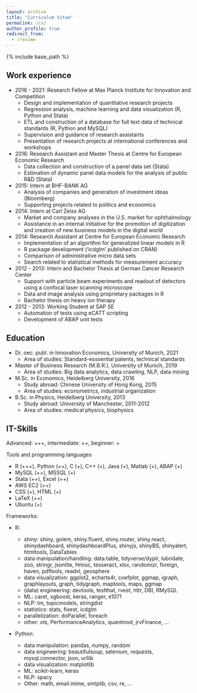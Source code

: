 ```yaml
---
layout: archive
title: "Curriculum Vitae"
permalink: /cv/
author_profile: true
redirect_from:
  - /resume
---
```


{% include base_path %}

## Work experience

* 2016 - 2021: Research Fellow at Max Planck Institute for Innovation and Competition
  * Design and implementation of quantitative research projects
  * Regression analysis, machine learning and data visualization (R, Python and Stata)
  * ETL and construction of a database for full text data of technical standards (R, Python and MySQL)
  * Supervision and guidance of research assistants
  * Presentation of research projects at international conferences and workshops
* 2016: Research Assistant and Master Thesis at Centre for European Economic Research
  * Data collection and construction of a panel data set (Stata)
  * Estimation of dynamic panel data models for the analysis of public R&D (Stata)
* 2015: Intern at BHF-BANK AG
  * Analysis of companies and generation of investment ideas (Bloomberg)
  * Supporting projects related to politics and economics
* 2014: Intern at Carl Zeiss AG
  * Market and company analyses in the U.S. market for ophthalmology
  * Assistance in an internal initiative for the promotion of digitization and creation of new business models in the digital world
* 2014: Research Assistant at Centre for European Economic Research
  * Implementation of an algorithm for generalized linear models in R
  * R package development (‘icdglm’ published on CRAN)
  * Comparison of administrative micro data sets
  * Search related to statistical methods for measurement accuracy
* 2012 - 2013: Intern and Bachelor Thesis at German Cancer Research Center
  * Support with particle beam experiments and readout of detectors using a confocal laser scanning microscope
  * Data and image analysis using proprietary packages in R
  * Bachelor thesis on heavy ion therapy
* 2012 - 2013: Working Student at SAP SE
  * Automation of tests using eCATT scripting
  * Development of ABAP unit tests



## Education

* Dr. oec. publ. in Innovation Economics, University of Munich, 2021
  * Area of studies: Standard-esssential patents, technical standards
* Master of Business Research (M.B.R.), University of Munich, 2019
  * Area of studies: Big data analytics, data crawling, NLP, data mining
* M.Sc. in Economics, Heidelberg University, 2016
  * Study abroad: Chinese University of Hong Kong, 2015
  * Area of studies: econometrics, industrial organization
* B.Sc. in Physics, Heidelberg University, 2013
  * Study abroad: University of Manchester, 2011-2012
  * Area of studies: medical physics, biophysics



## IT-Skills

Advanced: +++, intermediate: ++, beginner: +

Tools and programming languages
* R (+++), Python (++), C (+), C++ (+), Java (+), Matlab (+), ABAP (+)
* MySQL (++), MSSQL (+)
* Stata (++), Excel (++)
* AWS EC2 (++)
* CSS (+), HTML (+)
* LaTeX (++)
* Ubuntu (+)

Frameworks:
* R:
  * shiny: shiny, golem, shiny.fluent, shiny.router, shiny.react, shinydashboard, shinydashboardPlus, shinyjs, shinyBS, shinyalert,           htmltools, DataTables
  * data manipulation/handling: data.table, tidyverse/dyplr, lubridate, zoo, stringr, jsonlite, Hmisc, tesseract, xlsx, randomizr, foreign, haven, pdftools, readxl, geosphere
  * data visualization: ggplot2, echarts4r, coefplot, ggmap, igraph, graphlayouts, graph, tidygraph, maptools, maps, ggmap
  * (data) engineering: devtools, testthat, rvest, httr, DBI, RMySQL
  * ML: caret, xgboost, keras, ranger, e1071
  * NLP: tm, topicmodels, stringdist
  * statistics: stats, fixest, icdglm
  * parallelization: doParallel, foreach
  * other: xts, PerformanceAnalytics, quantmod, jrvFinance, ...

* Python:
  * data manipulation: pandas, numpy, random
  * data engineering: beautifulsoup, selenium, requests, mysql.connector, json, urllib
  * data visualization: matplotlib
  * ML: scikit-learn, keras
  * NLP: spacy
  * Other: math, email.mime, smtplib, csv, re, ...